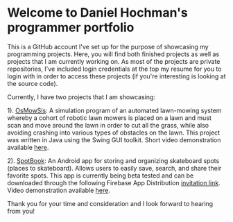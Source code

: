 # Welcome to Daniel Hochman's programmer portfolio

This is a GitHub account I've set up for the purpose of showcasing my programming projects. Here, you will find both finished projects as well as projects that I am currently working on. As most of the projects are private repositories, I've included login credentials at the top my resume for you to login with in order to access these projects (if you're interesting is looking at the source code).

Currently, I have two projects that I am showcasing:

1). [OsMowSis](https://github.com/potentialEmployer77/OsMowSisHome): A simulation program of an automated lawn-mowing system whereby a cohort of robotic lawn mowers is placed on a lawn and must scan and move around the lawn in order to cut all the grass, while also avoiding crashing into various types of obstacles on the lawn. This project was written in Java using the Swing GUI toolkit. Short video demonstration available [here](https://youtu.be/65dBQBcDRs4).

2). [SpotBook](https://github.com/potentialEmployer77/SpotBookHome): An Android app for storing and organizing skateboard spots (places to skateboard). Allows users to easily save, search, and share their favorite spots. This app is currently being beta tested and can be downloaded through the following Firebase App Distribution [invitation link](https://youtu.be/jxqs0F_ICZM). Video demonstration available [here](https://youtu.be/jxqs0F_ICZM).

Thank you for your time and consideration and I look forward to hearing from you!

